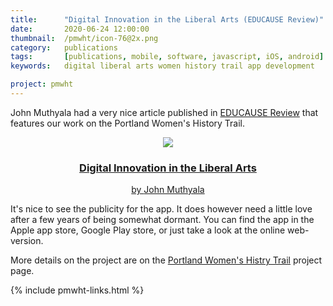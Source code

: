 ```yaml
---
title: 		"Digital Innovation in the Liberal Arts (EDUCAUSE Review)"
date: 		2020-06-24 12:00:00
thumbnail:  /pmwht/icon-76@2x.png
category: 	publications
tags:       [publications, mobile, software, javascript, iOS, android]
keywords: 	digital liberal arts women history trail app development

project: pmwht
---
```

John Muthyala had a very nice article published in [EDUCAUSE Review](https://er.educause.edu/articles/2020/6/digital-innovation-in-the-liberal-arts) that features our work on the Portland Women's History Trail.

  <div style="margin: auto; text-align: center; margin-bottom: 1em;">
    <a href="https://er.educause.edu/articles/2020/6/digital-innovation-in-the-liberal-arts">
      <img src="https://er.educause.edu/-/media/images/logos/educauselogov3.svg?la=en&hash=CE43647D7B719478A53A414078F152E564E583E6" />
      <h3>Digital Innovation in the Liberal Arts</h3>
      by <a href="https://members.educause.edu/john-muthyala">John Muthyala</a>
    </a>
  </div>

It's nice to see the publicity for the app. It does however need a little love after a few years of being somewhat dormant. You can find the app in the Apple app store, Google Play store, or just take a look at the online web-version.

More details on the project are on the [Portland Women's Histry Trail](/pmwht/) project page.

{% include pmwht-links.html %}



